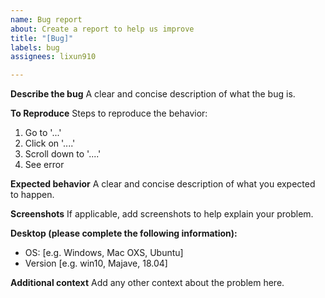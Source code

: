 ```yaml
---
name: Bug report
about: Create a report to help us improve
title: "[Bug]"
labels: bug
assignees: lixun910

---
```


**Describe the bug**
A clear and concise description of what the bug is.

**To Reproduce**
Steps to reproduce the behavior:
1. Go to '...'
2. Click on '....'
3. Scroll down to '....'
4. See error

**Expected behavior**
A clear and concise description of what you expected to happen.

**Screenshots**
If applicable, add screenshots to help explain your problem.

**Desktop (please complete the following information):**
 - OS: [e.g. Windows, Mac OXS, Ubuntu]
 - Version [e.g. win10, Majave, 18.04]

**Additional context**
Add any other context about the problem here.
